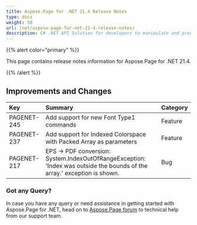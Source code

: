 ```yaml
---
title: Aspose.Page for .NET 21.4 Release Notes
type: docs
weight: 50
url: /net/aspose-page-for-net-21-4-release-notes/
description: C# .NET API Solution for developers to manipulate and process PS, EPS, and XPS files. Release Notes of Aspose.Page API solution for .NET | Release 2021.04
---
```


{{% alert color="primary" %}}

This page contains release notes information for Aspose.Page for .NET 21.4.

{{% /alert %}}
## **Improvements and Changes**

|**Key**|**Summary**|**Category**|
| :- | :- | :- |
|PAGENET-245|Add support for new Font Type1 commands|Feature|
|PAGENET-237|Add support for Indexed Colorspace with Packed Array as parameters|Feature|
|PAGENET-217|EPS -> PDF conversion: System.IndexOutOfRangeException: 'Index was outside the bounds of the array.' exception is shown.|Bug|
### **Got any Query?**
In case you have any query or need assistance in getting started with Aspose.Page for .NET, head on to [Aspose.Page forum](https://forum.aspose.com/c/page/39) to technical help from our support team.
